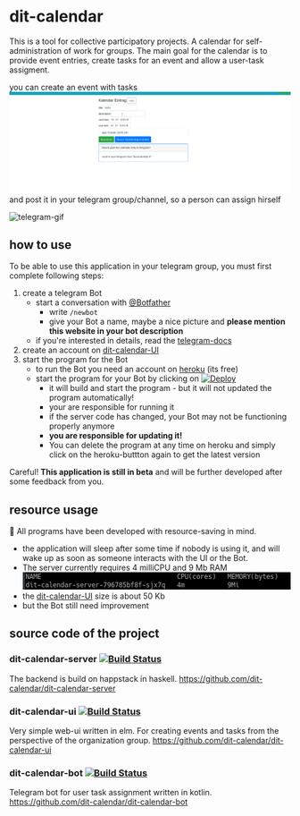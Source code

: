 # dit-calendar

This is a tool for collective participatory projects. A calendar for self-administration of work for groups. The main goal for the calendar is to provide event entries, create tasks for an event and allow a user-task assigment.

you can create an event with tasks
![ui-gif](doc/ui.gif)
and post it in your telegram group/channel, so a person can assign hirself

<img src="doc/telegram.gif" alt="telegram-gif" width="400"/>

## how to use
To be able to use this application in your telegram group, you must first complete following steps:
1. create a telegram Bot
   * start a conversation with [@Botfather](https://t.me/botfather)
     * write `/newbot`
     * give your Bot a name, maybe a nice picture and **please mention this website in your bot description**
   * if you're interested in details, read the [telegram-docs](https://core.telegram.org/bots#3-how-do-i-create-a-bot)
2. create an account on [dit-calendar-UI](https://dit-calendar.github.io/)
3. start the program for the Bot
    * to run the Bot you need an account on [heroku](https://dashboard.heroku.com/) (its free)
    * start the program for your Bot by clicking on 
    [![Deploy](https://www.herokucdn.com/deploy/button.svg)](https://heroku.com/deploy?template=https://github.com/dit-calendar/dit-calendar-bot)   
      * it will build and start the program - but it will not updated the program automatically!
      * your are responsible for running it
      * if the server code has changed, your Bot may not be functioning properly anymore
      * **you are responsible for updating it!**
      * You can delete the program at any time on heroku and simply click on the heroku-buttton again to get the latest version

Careful! **This application is still in beta** and will be further developed after some feedback from you.

## resource usage

:deciduous_tree: All programs have been developed with resource-saving in mind.
* the application will sleep after some time if nobody is using it, and will wake up as soon as someone interacts with the UI or the Bot.
* The server currently requires 4 milliCPU and 9 Mb RAM
![server-resource-usage](doc/server-resource-usage.png)
* the [dit-calendar-UI](https://dit-calendar.github.io/) size is about 50 Kb
* but the Bot still need improvement

## source code of the project

### dit-calendar-server [![Build Status](https://travis-ci.org/dit-calendar/dit-calendar-server.svg?branch=master)](https://travis-ci.org/dit-calendar/dit-calendar-server)
The backend is build on happstack in haskell.
https://github.com/dit-calendar/dit-calendar-server

### dit-calendar-ui [![Build Status](https://travis-ci.org/dit-calendar/dit-calendar-ui.svg?branch=master)](https://travis-ci.org/dit-calendar/dit-calendar-ui)
Very simple web-ui written in elm. For creating events and tasks from the perspective of the organization group.
https://github.com/dit-calendar/dit-calendar-ui

### dit-calendar-bot [![Build Status](https://travis-ci.org/dit-calendar/dit-calendar-bot.svg?branch=master)](https://travis-ci.org/dit-calendar/dit-calendar-bot)
Telegram bot for user task assignment written in kotlin.
https://github.com/dit-calendar/dit-calendar-bot
